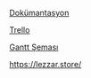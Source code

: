 [Dokümantasyon](https://docs.google.com/document/d/19M3zpuckk4Od5tx5C9APP76P0dV7Ynl3Q2wbqwjU7N8/edit?usp=sharing)

[Trello](https://trello.com/b/1592n1i8/lezzar-project-management)

[Gantt Şeması](https://docs.google.com/spreadsheets/d/1gnjZdKAzyBzLWhncWz66jLo9wMhTEyRoKHVcmsQBVUc/edit#gid=1978642551)

https://lezzar.store/
